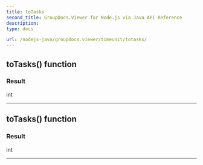 ```yaml
---
title: toTasks
second_title: GroupDocs.Viewer for Node.js via Java API Reference
description: 
type: docs

url: /nodejs-java/groupdocs.viewer/timeunit/totasks/
---
```


## toTasks()  function


### Result
int


---


## toTasks()  function


### Result
int


---


